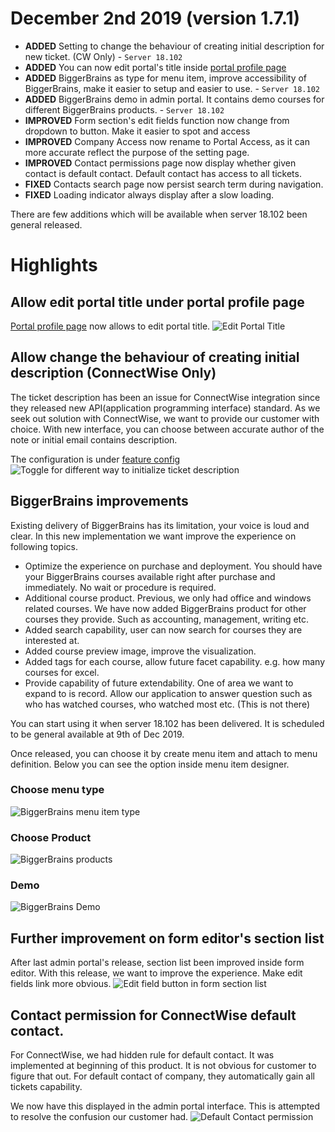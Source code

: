 # December 2nd 2019 (version 1.7.1)

* **ADDED** Setting to change the behaviour of creating initial description for new ticket. (CW Only) - `Server 18.102`
* **ADDED** You can now edit portal's title inside [portal profile page](/portal/settings/profile)
* **ADDED** BiggerBrains as type for menu item, improve accessibility of BiggerBrains, make it easier to setup and easier to use. - `Server 18.102`
* **ADDED** BiggerBrains demo in admin portal. It contains demo courses for different BiggerBrains products. - `Server 18.102`
* **IMPROVED** Form section's edit fields function now change from dropdown to button. Make it easier to spot and access
* **IMPROVED** Company Access now rename to Portal Access, as it can more accurate reflect the purpose of the setting page.
* **IMPROVED** Contact permissions page now display whether given contact is default contact. Default contact has access to all tickets.
* **FIXED** Contacts search page now persist search term during navigation.
* **FIXED** Loading indicator always display after a slow loading.

There are few additions which will be available when server 18.102 been general released.

# Highlights

## Allow edit portal title under portal profile page

[Portal profile page](/portal/settings/profile) now allows to edit portal title.
![Edit Portal Title](https://user-images.githubusercontent.com/1712143/69927908-b4846880-151e-11ea-8150-045ad756df10.png)

## Allow change the behaviour of creating initial description (ConnectWise Only)

The ticket description has been an issue for ConnectWise integration since they released new API(application programming interface) standard. As we seek out solution with ConnectWise, we want to provide our customer with choice. With new interface, you can choose between accurate author of the note or initial email contains description.

The configuration is under [feature config](/system/feature-config/tickets)
![Toggle for different way to initialize ticket description](https://user-images.githubusercontent.com/1712143/69927958-ec8bab80-151e-11ea-84c4-7e9ec0c5c9ba.png)

## BiggerBrains improvements
Existing delivery of BiggerBrains has its limitation, your voice is loud and clear. In this new implementation we want improve the experience on following topics.
* Optimize the experience on purchase and deployment. You should have your BiggerBrains courses available right after purchase and immediately. No wait or procedure is required.
* Additional course product. Previous, we only had office and windows related courses. We have now added BiggerBrains product for other courses they provide. Such as accounting, management, writing etc.
* Added search capability, user can now search for courses they are interested at.
* Added course preview image, improve the visualization.
* Added tags for each course, allow future facet capability. e.g. how many courses for excel.
* Provide capability of future extendability. One of area we want to expand to is record. Allow our application to answer question such as who has watched courses, who watched most etc. (This is not there)

You can start using it when server 18.102 has been delivered. It is scheduled to be general available at 9th of Dec 2019.

Once released, you can choose it by create menu item and attach to menu definition. Below you can see the option inside menu item designer.
### Choose menu type
![BiggerBrains menu item type](https://user-images.githubusercontent.com/1712143/69927996-1e047700-151f-11ea-9c0b-bd2ead6c61dc.png)
### Choose Product
![BiggerBrains products](https://user-images.githubusercontent.com/1712143/69928035-3ecccc80-151f-11ea-851f-7300d65d872a.png)
### Demo
![BiggerBrains Demo](https://user-images.githubusercontent.com/1712143/69928062-54da8d00-151f-11ea-84fd-41eeb54e7020.png)

## Further improvement on form editor's section list

After last admin portal's release, section list been improved inside form editor. With this release, we want to improve the experience. Make edit fields link more obvious.
![Edit field button in form section list](https://user-images.githubusercontent.com/1712143/69927909-b64e2c00-151e-11ea-80ab-ae85393ff6b6.png)

## Contact permission for ConnectWise default contact.

For ConnectWise, we had hidden rule for default contact. It was implemented at beginning of this product. It is not obvious for customer to figure that out. For default contact of company, they automatically gain all tickets capability.

We now have this displayed in the admin portal interface. This is attempted to resolve the confusion our customer had.
![Default Contact permission](https://user-images.githubusercontent.com/1712143/69928300-14c7da00-1520-11ea-9992-68fac4254476.png)
